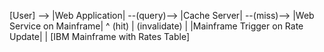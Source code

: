 [User] --> |Web Application| --(query)--> |Cache Server| --(miss)--> |Web Service on Mainframe|
                                              ^          (hit)
                                              |
                                             (invalidate)
                                              |
                                   |Mainframe Trigger on Rate Update|
                                              |
                                   [IBM Mainframe with Rates Table]

